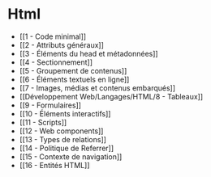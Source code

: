 # Html

- [[1 - Code minimal]]
- [[2 - Attributs généraux]]
- [[3 - Éléments du head et métadonnées]]
- [[4 - Sectionnement]]
- [[5 - Groupement de contenus]]
- [[6 - Éléments textuels en ligne]]
- [[7 - Images, médias et contenus embarqués]]
- [[Développement Web/Langages/HTML/8 - Tableaux]]
- [[9 - Formulaires]]
- [[10 - Éléments interactifs]]
- [[11 - Scripts]]
- [[12 - Web components]]
- [[13 - Types de relations]]
- [[14 - Politique de Referrer]]
- [[15 - Contexte de navigation]]
- [[16 - Entités HTML]]
